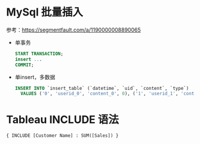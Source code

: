 # MySql 批量插入
参考：https://segmentfault.com/a/1190000008890065
* 单事务
  ```sql
  START TRANSACTION;
  insert ...
  COMMIT;
  ```
* 单insert，多数据
  ```sql
  INSERT INTO `insert_table` (`datetime`, `uid`, `content`, `type`) 
    VALUES ('0', 'userid_0', 'content_0', 0), ('1', 'userid_1', 'content_1', 1);
  ```

# Tableau INCLUDE 语法
```text
{ INCLUDE [Customer Name] : SUM([Sales]) }
```

